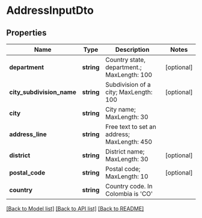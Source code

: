 # AddressInputDto

## Properties
Name | Type | Description | Notes
------------ | ------------- | ------------- | -------------
**department** | **string** | Country state, department.; MaxLength: 100 | [optional] 
**city_subdivision_name** | **string** | Subdivision of a city; MaxLength: 100 | [optional] 
**city** | **string** | City name; MaxLength: 30 | 
**address_line** | **string** | Free text to set an address; MaxLength: 450 | 
**district** | **string** | District name; MaxLength: 30 | [optional] 
**postal_code** | **string** | Postal code; MaxLength: 10 | [optional] 
**country** | **string** | Country code. In Colombia is &#39;CO&#39; | 

[[Back to Model list]](../README.md#documentation-for-models) [[Back to API list]](../README.md#documentation-for-api-endpoints) [[Back to README]](../README.md)


